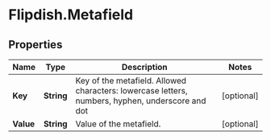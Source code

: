 # Flipdish.Metafield

## Properties
Name | Type | Description | Notes
------------ | ------------- | ------------- | -------------
**Key** | **String** | Key of the metafield.  Allowed characters: lowercase letters, numbers, hyphen, underscore and dot | [optional] 
**Value** | **String** | Value of the metafield. | [optional] 


